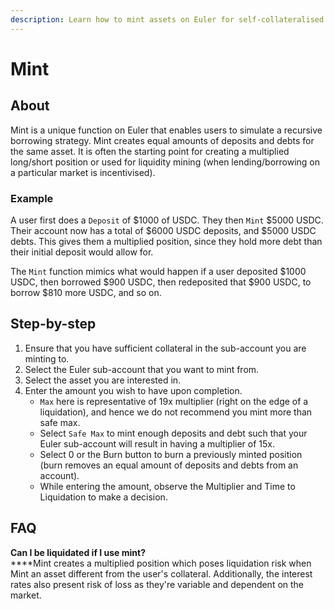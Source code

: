 ```yaml
---
description: Learn how to mint assets on Euler for self-collateralised positions
---
```


# Mint

## About

Mint is a unique function on Euler that enables users to simulate a recursive borrowing strategy. Mint creates equal amounts of deposits and debts for the same asset. It is often the starting point for creating a multiplied long/short position or used for liquidity mining (when lending/borrowing on a particular market is incentivised).

### **Example**&#x20;

A user first does a `Deposit` of $1000 of USDC. They then `Mint` $5000 USDC. Their account now has a total of $6000 USDC deposits, and $5000 USDC debts. This gives them a multiplied position, since they hold more debt than their initial deposit would allow for.

The `Mint` function mimics what would happen if a user deposited $1000 USDC, then borrowed $900 USDC, then redeposited that $900 USDC, to borrow $810 more USDC, and so on.&#x20;

## Step-by-step

1. Ensure that you have sufficient collateral in the sub-account you are minting to.
2. Select the Euler sub-account that you want to mint from.
3. Select the asset you are interested in.
4. Enter the amount you wish to have upon completion.
   * `Max` here is representative of 19x multiplier (right on the edge of a liquidation), and hence we do not recommend you mint more than safe max.
   * Select `Safe Max` to mint enough deposits and debt such that your Euler sub-account will result in having a multiplier of 15x.
   * Select 0 or the Burn button to burn a previously minted position (burn removes an equal amount of deposits and debts from an account).
   * While entering the amount, observe the Multiplier and Time to Liquidation to make a decision.

## FAQ

**Can I be liquidated if I use mint?**\
****Mint creates a multiplied position which poses liquidation risk when Mint an asset different from the user's collateral. Additionally, the interest rates also present risk of loss as they're variable and dependent on the market.
